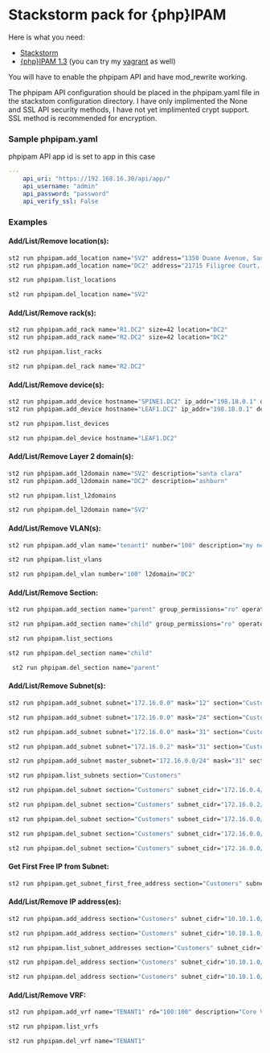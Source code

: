 Stackstorm pack for {php}IPAM
======


Here is what you need:

  - [Stackstorm](https://docs.stackstorm.com/install/index.html#installation)
  - [{php}IPAM 1.3](http://phpipam.net/documents/download-phpipam/) (you can try my [vagrant](https://github.com/efenian/phpipamvagrant) as well)

You will have to enable the phpipam API and have mod_rewrite working.

The phpipam API configuration should be placed in the phpipam.yaml file in the stackstom configuration directory.  I have only implimented the None and SSL API security methods, I have not yet implimented crypt support.  SSL method is recommended for encryption.

### Sample phpipam.yaml

phpipam API app id is set to app in this case


```yaml
---
    api_uri: "https://192.168.16.30/api/app/"
    api_username: "admin"
    api_password: "password"
    api_verify_ssl: False
```

### Examples

#### Add/List/Remove location(s):

```sh
st2 run phpipam.add_location name="SV2" address="1350 Duane Avenue, Santa Clara, CA 95054"
st2 run phpipam.add_location name="DC2" address="21715 Filigree Court, Ashburn, VA 20147"
```

```sh
st2 run phpipam.list_locations
```

```sh
st2 run phpipam.del_location name="SV2"
```

#### Add/List/Remove rack(s):

```sh
st2 run phpipam.add_rack name="R1.DC2" size=42 location="DC2"
st2 run phpipam.add_rack name="R2.DC2" size=42 location="DC2"
```

```sh
st2 run phpipam.list_racks
```

```sh
st2 run phpipam.del_rack name="R2.DC2"
```

#### Add/List/Remove device(s):

```sh
st2 run phpipam.add_device hostname="SPINE1.DC2" ip_addr="198.18.0.1" devicetype="Switch" rack="R1.DC2" rack_size="2" rack_start="41" location="DC2" sections="Customers;IPv6"
st2 run phpipam.add_device hostname="LEAF1.DC2" ip_addr="198.18.0.1" devicetype="Switch" rack="R1.DC2" rack_size="2" rack_start="39" location="DC2" sections="Customers;IPv6"
```

```sh
st2 run phpipam.list_devices
```

```sh
st2 run phpipam.del_device hostname="LEAF1.DC2"
```

#### Add/List/Remove Layer 2 domain(s):

```sh
st2 run phpipam.add_l2domain name="SV2" description="santa clara"
st2 run phpipam.add_l2domain name="DC2" description="ashburn"
```

```sh
st2 run phpipam.list_l2domains
```

```sh
st2 run phpipam.del_l2domain name="SV2"
```

#### Add/List/Remove VLAN(s):

```sh
st2 run phpipam.add_vlan name="tenant1" number="100" description="my new tenant vlan" l2domain="DC2"
```

```sh
st2 run phpipam.list_vlans
```

```sh
st2 run phpipam.del_vlan number="100" l2domain="DC2"
```

#### Add/List/Remove Section:

```sh
st2 run phpipam.add_section name="parent" group_permissions="ro" operator_permissions="rw"
```

```sh
st2 run phpipam.add_section name="child" group_permissions="ro" operator_permissions="rw" master_section="parent"
```

```sh
st2 run phpipam.list_sections
```

```sh
st2 run phpipam.del_section name="child"
```

```sh
 st2 run phpipam.del_section name="parent"
```

#### Add/List/Remove Subnet(s):

```sh
st2 run phpipam.add_subnet subnet="172.16.0.0" mask="12" section="Customers" description="RFC1918 Space" group_permissions="ro" operator_permissions="rw"
```

```sh
st2 run phpipam.add_subnet subnet="172.16.0.0" mask="24" section="Customers" description="RFC1918 Space" group_permissions="ro" operator_permissions="rw" master_subnet="172.16.0.0/12"
```

```sh
st2 run phpipam.add_subnet subnet="172.16.0.0" mask="31" section="Customers" description="RFC1918 Space" group_permissions="ro" operator_permissions="rw" master_subnet="172.16.0.0/24"
```

```sh
st2 run phpipam.add_subnet subnet="172.16.0.2" mask="31" section="Customers" description="RFC1918 Space" group_permissions="ro" operator_permissions="rw" master_subnet="172.16.0.0/24"
```

```sh
st2 run phpipam.add_subnet master_subnet="172.16.0.0/24" mask="31" section="Customers" description="RFC1918 Space" group_permissions="ro" operator_permissions="rw"
```

```sh
st2 run phpipam.list_subnets section="Customers"
```

```sh
st2 run phpipam.del_subnet section="Customers" subnet_cidr="172.16.0.4/31"
```

```sh
st2 run phpipam.del_subnet section="Customers" subnet_cidr="172.16.0.2/31"
```

```sh
st2 run phpipam.del_subnet section="Customers" subnet_cidr="172.16.0.0/31"
```

```sh
st2 run phpipam.del_subnet section="Customers" subnet_cidr="172.16.0.0/24"
```

```sh
st2 run phpipam.del_subnet section="Customers" subnet_cidr="172.16.0.0/12"
```

#### Get First Free IP from Subnet:

```sh
st2 run phpipam.get_subnet_first_free_address section="Customers" subnet_cidr="10.10.1.0/24"
```

#### Add/List/Remove IP address(es):

```sh
st2 run phpipam.add_address section="Customers" subnet_cidr="10.10.1.0/24" ip_addr="10.10.1.1" hostname="TE-1/0/1.CoreSwitch" description="TE-1/0/1" is_gateway="0" tag="Used" mac="aa:bb:cc:dd:ee:f1" owner="infra" device="CoreSwitch" note="test"
```

```sh
st2 run phpipam.add_address section="Customers" subnet_cidr="10.10.1.0/24" ip_addr="10.10.1.2" hostname="TE-1/0/2.CoreSwitch" description="TE-1/0/2" is_gateway="0" tag="Used" mac="aa:bb:cc:dd:ee:f2" owner="infra" device="CoreSwitch" note="test"
```

```sh
st2 run phpipam.list_subnet_addresses section="Customers" subnet_cidr="10.10.1.0/24"
```

```sh
st2 run phpipam.del_address section="Customers" subnet_cidr="10.10.1.0/24" ip_addr="10.10.1.1"
```

```sh
st2 run phpipam.del_address section="Customers" subnet_cidr="10.10.1.0/24" ip_addr="10.10.1.2"
```

#### Add/List/Remove VRF:

```sh
st2 run phpipam.add_vrf name="TENANT1" rd="100:100" description="Core VRF" sections="Customers;IPv6"
```

```sh
st2 run phpipam.list_vrfs
```

```sh
st2 run phpipam.del_vrf name="TENANT1"
```

